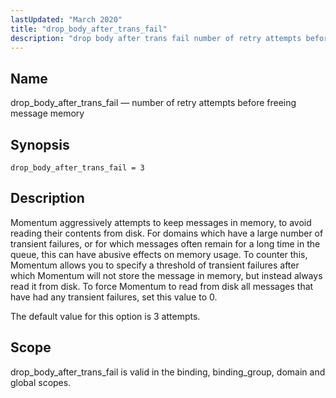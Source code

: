 ```yaml
---
lastUpdated: "March 2020"
title: "drop_body_after_trans_fail"
description: "drop body after trans fail number of retry attempts before freeing message memory drop body after trans fail 3 Momentum aggressively attempts to keep messages in memory to avoid reading their contents from disk For domains which have a large number of transient failures or for which messages often remain..."
---
```


<a name="conf.ref.drop_body_after_trans_fail"></a> 
## Name

drop_body_after_trans_fail — number of retry attempts before freeing message memory

## Synopsis

`drop_body_after_trans_fail = 3`

<a name="idp9427584"></a> 
## Description

Momentum aggressively attempts to keep messages in memory, to avoid reading their contents from disk. For domains which have a large number of transient failures, or for which messages often remain for a long time in the queue, this can have abusive effects on memory usage. To counter this, Momentum allows you to specify a threshold of transient failures after which Momentum will not store the message in memory, but instead always read it from disk. To force Momentum to read from disk all messages that have had any transient failures, set this value to 0.

The default value for this option is 3 attempts.

<a name="idp9430256"></a> 
## Scope

drop_body_after_trans_fail is valid in the binding, binding_group, domain and global scopes.